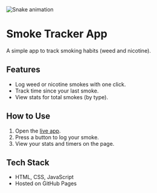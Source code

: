 <img src="https://raw.githubusercontent.com/Mutatedd/Mutatedd/output/snake.svg" alt="Snake animation" />

###

# Smoke Tracker App
A simple app to track smoking habits (weed and nicotine).

## Features
- Log weed or nicotine smokes with one click.
- Track time since your last smoke.
- View stats for total smokes (by type).

## How to Use
1. Open the [live app](https://Mutatedd.github.io/smoke-tracker/).
2. Press a button to log your smoke.
3. View your stats and timers on the page.

## Tech Stack
- HTML, CSS, JavaScript
- Hosted on GitHub Pages
